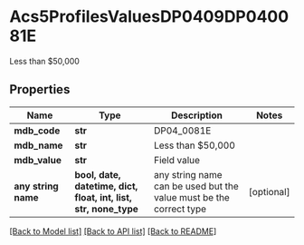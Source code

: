 # Acs5ProfilesValuesDP0409DP040081E

Less than $50,000

## Properties
Name | Type | Description | Notes
------------ | ------------- | ------------- | -------------
**mdb_code** | **str** | DP04_0081E | 
**mdb_name** | **str** | Less than $50,000 | 
**mdb_value** | **str** | Field value | 
**any string name** | **bool, date, datetime, dict, float, int, list, str, none_type** | any string name can be used but the value must be the correct type | [optional]

[[Back to Model list]](../README.md#documentation-for-models) [[Back to API list]](../README.md#documentation-for-api-endpoints) [[Back to README]](../README.md)


